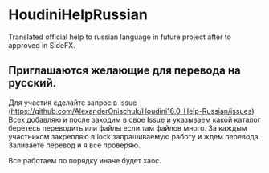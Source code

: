 # HoudiniHelpRussian
Translated official help to russian language in future project after to approved in SideFX.

Приглашаются желающие для перевода на русский.
---

Для участия сделайте запрос в Issue (https://github.com/AlexanderOnischuk/Houdini16.0-Help-Russian/issues)
Всех добавляю и после заходим в свое Issue и указываем какой каталог беретесь переводить или файлы если там файлов много.
За каждым участником закрепляю в lock запрашиваемую работу и ждем перевода.
Заливаете перевод и я все проверяю.

Все работаем по порядку иначе будет хаос.
